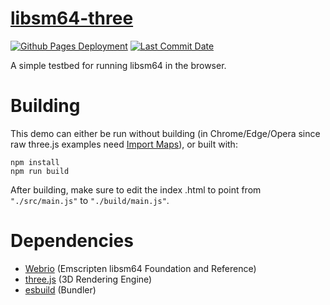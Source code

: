 # [libsm64-three](https://zalo.github.io/libsm64-three/)

<p align="left">
  <a href="https://github.com/zalo/libsm64-three/deployments/activity_log?environment=github-pages">
      <img src="https://img.shields.io/github/deployments/zalo/libsm64-three/github-pages?label=Github%20Pages%20Deployment" title="Github Pages Deployment"></a>
  <a href="https://github.com/zalo/libsm64-three/commits/main">
      <img src="https://img.shields.io/github/last-commit/zalo/libsm64-three" title="Last Commit Date"></a>
  <!--<a href="https://github.com/zalo/libsm64-three/blob/master/LICENSE">
      <img src="https://img.shields.io/github/license/zalo/libsm64-three" title="License: Apache V2"></a>-->  <!-- No idea what license this should be! -->
</p>

A simple testbed for running libsm64 in the browser.

 # Building

This demo can either be run without building (in Chrome/Edge/Opera since raw three.js examples need [Import Maps](https://caniuse.com/import-maps)), or built with:
```
npm install
npm run build
```
After building, make sure to edit the index .html to point from `"./src/main.js"` to `"./build/main.js"`.

 # Dependencies
 - [Webrio](https://github.com/osnr/Webrio) (Emscripten libsm64 Foundation and Reference)
 - [three.js](https://github.com/mrdoob/three.js/) (3D Rendering Engine)
 - [esbuild](https://github.com/evanw/esbuild/) (Bundler)
